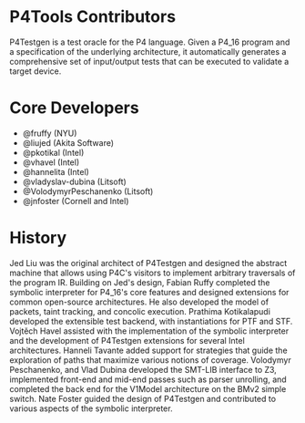 # P4Tools Contributors

P4Testgen is a test oracle for the P4 language. Given a P4_16 program and a specification of the underlying architecture, it automatically generates a comprehensive set of input/output tests that can be executed to validate a target device.

# Core Developers

* @fruffy (NYU)
* @liujed (Akita Software)
* @pkotikal (Intel)
* @vhavel (Intel)
* @hannelita (Intel)
* @vladyslav-dubina (Litsoft)
* @VolodymyrPeschanenko (Litsoft)
* @jnfoster (Cornell and Intel)

# History

Jed Liu was the original architect of P4Testgen and designed the abstract machine that allows using P4C's visitors to implement arbitrary traversals of the program IR. Building on Jed's design, Fabian Ruffy completed the symbolic interpreter for P4_16's core features and designed extensions for common open-source architectures. He also developed the model of packets, taint tracking, and concolic execution. Prathima Kotikalapudi developed the extensible test backend, with instantiations for PTF and STF. Vojtěch Havel assisted with the implementation of the symbolic interpreter and the development of P4Testgen extensions for several Intel architectures. Hanneli Tavante added support for strategies that guide the exploration of paths that maximize various notions of coverage. Volodymyr Peschanenko, and Vlad Dubina developed the SMT-LIB interface to Z3, implemented front-end and mid-end passes such as parser unrolling, and completed the back end for the V1Model architecture on the BMv2 simple switch. Nate Foster guided the design of P4Testgen and contributed to various aspects of the symbolic interpreter.
